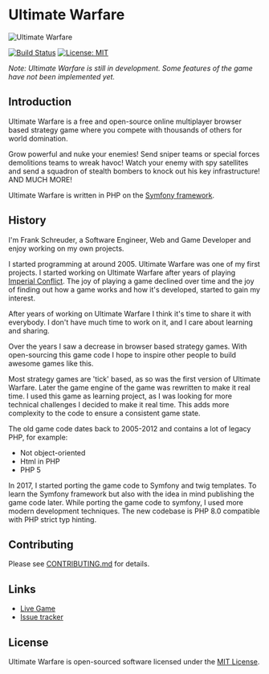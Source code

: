 Ultimate Warfare
================

![Ultimate Warfare](https://raw.githubusercontent.com/FrankProjects/UltimateWarfare/master/public/images/banner.jpg)

[![Build Status](https://github.com/FrankProjects/UltimateWarfare/workflows/Continuous%20Integration/badge.svg)](https://github.com/FrankProjects/UltimateWarfare/actions)
[![License: MIT](https://img.shields.io/badge/License-MIT-yellow.svg)](https://opensource.org/licenses/MIT)

*Note: Ultimate Warfare is still in development. Some features of the game have not been implemented yet.*


## Introduction

Ultimate Warfare is a free and open-source online multiplayer browser based strategy game where you compete with thousands of others for world domination.

Grow powerful and nuke your enemies! Send sniper teams or special forces demolitions teams to wreak havoc! Watch your enemy with spy satellites and send a squadron of stealth bombers to knock out his key infrastructure! AND MUCH MORE!

Ultimate Warfare is written in PHP on the [Symfony framework](https://symfony.com).

## History

I'm Frank Schreuder, a Software Engineer, Web and Game Developer and enjoy working on my own projects.

I started programming at around 2005. Ultimate Warfare was one of my first projects. I started working on Ultimate Warfare after years of playing [Imperial Conflict](https://imperialconflict.com). The joy of playing a game declined over time and the joy of finding out how a game works and how it's developed, started to gain my interest.

After years of working on Ultimate Warfare I think it's time to share it with everybody. I don't have much time to work on it, and I care about learning and sharing.

Over the years I saw a decrease in browser based strategy games. With open-sourcing this game code I hope to inspire other people to build awesome games like this.

Most strategy games are 'tick' based, as so was the first version of Ultimate Warfare. Later the game engine of the game was rewritten to make it real time. I used this game as learning project, as I was looking for more technical challenges I decided to make it real time. This adds more complexity to the code to ensure a consistent game state.

The old game code dates back to 2005-2012 and contains a lot of legacy PHP, for example:
- Not object-oriented
- Html in PHP
- PHP 5

In 2017, I started porting the game code to Symfony and twig templates. To learn the Symfony framework but also with the idea in mind publishing the game code later.
While porting the game code to symfony, I used more modern development techniques.
The new codebase is PHP 8.0 compatible with PHP strict typ hinting.


## Contributing

Please see [CONTRIBUTING.md](CONTRIBUTING.md) for details.


## Links

- [Live Game](https://ultimate-warfare.com)
- [Issue tracker](https://github.com/FrankProjects/UltimateWarfare/issues)


## License

Ultimate Warfare is open-sourced software licensed under the [MIT License](https://opensource.org/licenses/MIT).
